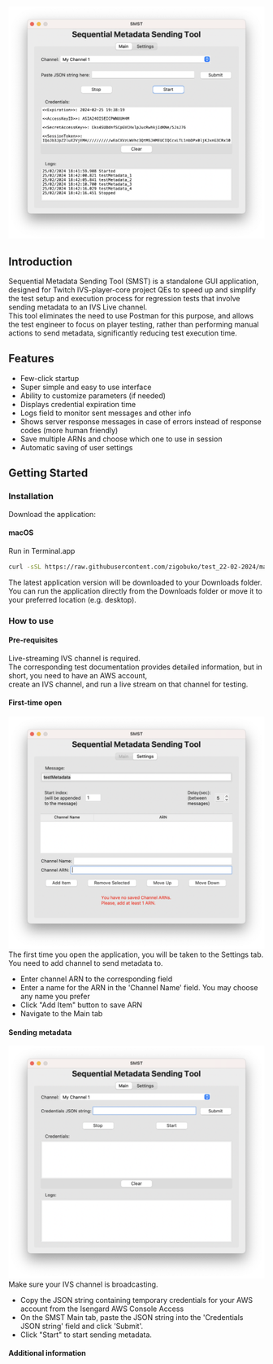 ![main_tab_demo.png](images%2Fmain_tab_demo.png)
## Introduction

Sequential Metadata Sending Tool (SMST) is a standalone GUI application, designed for Twitch IVS-player-core project QEs to speed up and simplify the test setup and execution process for regression tests that involve sending metadata to an IVS Live channel.  
This tool eliminates the need to use Postman for this purpose, and allows the test engineer to focus on player testing, rather than performing manual actions to send metadata, significantly reducing test execution time.

## Features

- Few-click startup
- Super simple and easy to use interface
- Ability to customize parameters (if needed)
- Displays credential expiration time
- Logs field to monitor sent messages and other info
- Shows server response messages in case of errors instead of response codes (more human friendly)
- Save multiple ARNs and choose which one to use in session
- Automatic saving of user settings

## Getting Started

### Installation

Download the application:

#### macOS

Run in Terminal.app

```bash
curl -sSL https://raw.githubusercontent.com/zigobuko/test_22-02-2024/main/download_latest_release.sh | bash
```

The latest application version will be downloaded to your Downloads folder.  
You can run the application directly from the Downloads folder or move it to your preferred location (e.g. desktop).

### How to use

#### Pre-requisites
Live-streaming IVS channel is required.  
The corresponding test documentation provides detailed information, but in short, you need to have an AWS account,  
create an IVS channel, and run a live stream on that channel for testing.

#### First-time open
![first_open_settings_tab.png](images%2Ffirst_open_settings_tab.png)
The first time you open the application, you will be taken to the Settings tab. 
You need to add channel to send metadata to.

- Enter channel ARN to the corresponding field
- Enter a name for the ARN in the 'Channel Name' field. You may choose any name you prefer
- Click "Add Item" button to save ARN
- Navigate to the Main tab
 
#### Sending metadata
![main_tab.png](images%2Fmain_tab.png)
Make sure your IVS channel is broadcasting.
- Copy the JSON string containing temporary credentials for your AWS account from the Isengard AWS Console Access
- On the SMST Main tab, paste the JSON string into the 'Credentials JSON string' field and click 'Submit'.
- Click "Start" to start sending metadata.



#### Additional information

